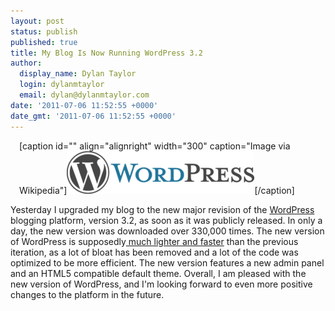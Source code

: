 ```yaml
---
layout: post
status: publish
published: true
title: My Blog Is Now Running WordPress 3.2
author:
  display_name: Dylan Taylor
  login: dylanmtaylor
  email: dylan@dylanmtaylor.com
date: '2011-07-06 11:52:55 +0000'
date_gmt: '2011-07-06 11:52:55 +0000'
---
```

<div class="zemanta-img" style="margin: 1em; display: block;">
<p>[caption id="" align="alignright" width="300" caption="Image via Wikipedia"]<a href="http://commons.wikipedia.org/wiki/File:Wordpress-logo.png"><img title="WordPress Logo" src="/images/blog/2011/07/300px-Wordpress-logo2.png" alt="WordPress Logo" width="300" height="68" /></a>[/caption]</p>
</div>
<p>Yesterday I upgraded my blog to the new major revision of the <a class="zem_slink" title="WordPress" href="http://wordpress.org" rel="homepage">WordPress</a> blogging platform, version 3.2, as soon as it was publicly released. In only a day, the new version was downloaded over 330,000 times. The new version of WordPress is supposedly<a href="http://wpcandy.com/presents/everything-we-know-about-wordpress-3-2"> much lighter and faster</a> than the previous iteration, as a lot of bloat has been removed and a lot of the code was optimized to be more efficient. The new version features a new admin panel and an HTML5 compatible default theme. Overall, I am pleased with the new version of WordPress, and I'm looking forward to even more positive changes to the platform in the future.</p>
<div class="zemanta-pixie" style="margin-top: 10px; height: 15px;"><img class="zemanta-pixie-img" style="border: none; float: right;" src="http://img.zemanta.com/pixy.gif?x-id=78f1e399-61c0-4926-9cfb-5a9090646457" alt="" /></div>
